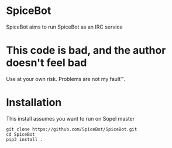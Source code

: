 # SpiceBot

SpiceBot aims to run SpiceBot as an IRC service

# This code is bad, and the author doesn't feel bad
Use at your own risk. Problems are not my fault™.

# Installation
This install assumes you want to run on Sopel master

````
git clone https://github.com/SpiceBot/SpiceBot.git
cd SpiceBot
pip3 install .
````
